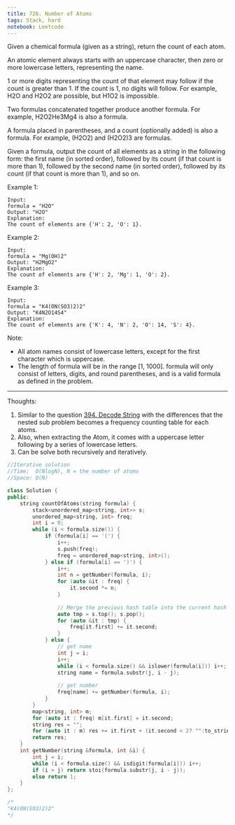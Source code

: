 ```yaml
---
title: 726. Number of Atoms
tags: Stack, hard
notebook: Leetcode
---
```


Given a chemical formula (given as a string), return the count of each atom.

An atomic element always starts with an uppercase character, then zero or more lowercase letters, representing the name.

1 or more digits representing the count of that element may follow if the count is greater than 1. If the count is 1, no digits will follow. For example, H2O and H2O2 are possible, but H1O2 is impossible.

Two formulas concatenated together produce another formula. For example, H2O2He3Mg4 is also a formula.

A formula placed in parentheses, and a count (optionally added) is also a formula. For example, (H2O2) and (H2O2)3 are formulas.

Given a formula, output the count of all elements as a string in the following form: the first name (in sorted order), followed by its count (if that count is more than 1), followed by the second name (in sorted order), followed by its count (if that count is more than 1), and so on.

Example 1:
```
Input: 
formula = "H2O"
Output: "H2O"
Explanation: 
The count of elements are {'H': 2, 'O': 1}.
```
Example 2:
```
Input: 
formula = "Mg(OH)2"
Output: "H2MgO2"
Explanation: 
The count of elements are {'H': 2, 'Mg': 1, 'O': 2}.
```
Example 3:
```
Input: 
formula = "K4(ON(SO3)2)2"
Output: "K4N2O14S4"
Explanation: 
The count of elements are {'K': 4, 'N': 2, 'O': 14, 'S': 4}.
```
Note:

- All atom names consist of lowercase letters, except for the first character which is uppercase.
- The length of formula will be in the range [1, 1000].
formula will only consist of letters, digits, and round parentheses, and is a valid formula as defined in the problem.

----------
Thoughts:
1. Similar to the question [394. Decode String](https://leetcode.com/problems/decode-string/) with the differences that the nested sub problem becomes a frequency counting table for each atoms.
2. Also, when extracting the Atom, it comes with a uppercase letter following by a series of lowercase letters.
3. Can be solve both recursively and iteratively.

```c++
//Iterative solution
//Time:  O(NlogN), N = the number of atoms
//Space: O(N)

class Solution {
public:
    string countOfAtoms(string formula) {
        stack<unordered_map<string, int>> s; 
        unordered_map<string, int> freq;
        int i = 0;
        while (i < formula.size()) {
            if (formula[i] == '(') {
                i++;
                s.push(freq);
                freq = unordered_map<string, int>();
            } else if (formula[i] == ')') {
                i++;
                int n = getNumber(formula, i);
                for (auto &it : freq) {
                    it.second *= n;
                }
                
                // Merge the previous hash table into the current hash table
                auto tmp = s.top(); s.pop();
                for (auto &it : tmp) {
                    freq[it.first] += it.second;
                }
            } else {
                // get name
                int j = i;
                i++;
                while (i < formula.size() && islower(formula[i])) i++;
                string name = formula.substr(j, i - j);
                
                // get number
                freq[name] += getNumber(formula, i);
            }
        }
        map<string, int> m;
        for (auto it : freq) m[it.first] = it.second;
        string res = "";
        for (auto it : m) res += it.first + (it.second < 2? "":to_string(it.second));
        return res;
    }
    int getNumber(string &formula, int &i) {
        int j = i;
        while (i < formula.size() && isdigit(formula[i])) i++;
        if (i > j) return stoi(formula.substr(j, i - j));
        else return 1;
    }
};

/*
"K4(ON(SO3)2)2"
*/
```
